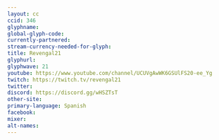 ```yaml
---
layout: cc
ccid: 346
glyphname: 
global-glyph-code: 
currently-partnered: 
stream-currency-needed-for-glyph: 
title: Revengal21
glyphurl: 
glyphwave: 21
youtube: https://www.youtube.com/channel/UCUVgAwWK6GSUlFS20-ee_Yg
twitch: https://twitch.tv/revengal21
twitter: 
discord: https://discord.gg/wHSZTsT
other-site: 
primary-language: Spanish
facebook: 
mixer: 
alt-names: 
---
```


